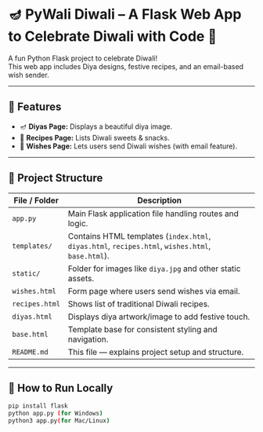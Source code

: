 # 🪔 PyWali Diwali – A Flask Web App to Celebrate Diwali with Code 🎇

A fun Python Flask project to celebrate Diwali!  
This web app includes Diya designs, festive recipes, and an email-based wish sender.

---

## 🌟 Features
- 🪔 **Diyas Page:** Displays a beautiful diya image.
- 🍬 **Recipes Page:** Lists Diwali sweets & snacks.
- 💌 **Wishes Page:** Lets users send Diwali wishes (with email feature).

---

## 🧩 Project Structure

| File / Folder | Description |
|----------------|-------------|
| `app.py` | Main Flask application file handling routes and logic. |
| `templates/` | Contains HTML templates (`index.html`, `diyas.html`, `recipes.html`, `wishes.html`, `base.html`). |
| `static/` | Folder for images like `diya.jpg` and other static assets. |
| `wishes.html` | Form page where users send wishes via email. |
| `recipes.html` | Shows list of traditional Diwali recipes. |
| `diyas.html` | Displays diya artwork/image to add festive touch. |
| `base.html` | Template base for consistent styling and navigation. |
| `README.md` | This file — explains project setup and structure. |

---

## 🚀 How to Run Locally
```bash
pip install flask
python app.py (for Windows)
python3 app.py(for Mac/Linux)

